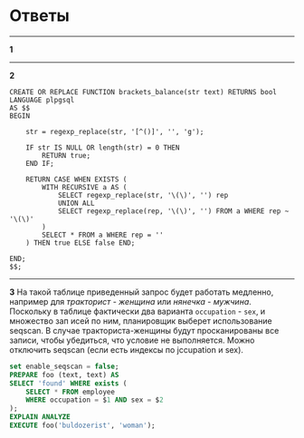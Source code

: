 Ответы
======

* * *
**1**

* * *
**2**


```plpgsql
CREATE OR REPLACE FUNCTION brackets_balance(str text) RETURNS bool
LANGUAGE plpgsql
AS $$
BEGIN

    str = regexp_replace(str, '[^()]', '', 'g');

    IF str IS NULL OR length(str) = 0 THEN
        RETURN true;
    END IF;

    RETURN CASE WHEN EXISTS (
        WITH RECURSIVE a AS (
            SELECT regexp_replace(str, '\(\)', '') rep
            UNION ALL
            SELECT regexp_replace(rep, '\(\)', '') FROM a WHERE rep ~ '\(\)'
        )
        SELECT * FROM a WHERE rep = ''
    ) THEN true ELSE false END;

END;
$$;
```

***
**3**
На такой таблице приведенный запрос будет работать медленно, например
для _тракторист - женщина_ или _нянечка - мужчина_. 
Поскольку в таблице фактически два варианта `occupation` - `sex`, 
и множество зап исей по ним, планировщик выберет использование
seqscan. В случае тракториста-женщины будут просканированы все записи,
чтобы убедиться, что условие не выполняется.
Можно отключить seqscan (если есть индексы по jccupation и sex).

```sql
set enable_seqscan = false;
PREPARE foo (text, text) AS 
SELECT 'found' WHERE exists (
    SELECT * FROM employee 
    WHERE occupation = $1 AND sex = $2
);
EXPLAIN ANALYZE
EXECUTE foo('buldozerist', 'woman');
```



